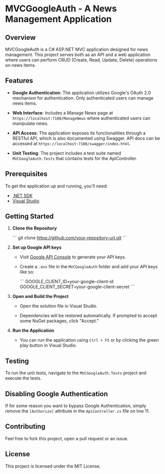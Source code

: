 # MVCGoogleAuth - A News Management Application

## Overview

MVCGoogleAuth is a C# ASP.NET MVC application designed for news management. This project serves both as an API and a web application where users can perform CRUD (Create, Read, Update, Delete) operations on news items.

## Features

- **Google Authentication**: The application utilizes Google's OAuth 2.0 mechanism for authentication. Only authenticated users can manage news items.
  
- **Web Interface**: Includes a Manage News page at `https://localhost:7108/ManageNews` where authenticated users can manipulate news.

- **API Access**: The application exposes its functionalities through a RESTful API, which is also documented using Swagger. API docs can be accessed at `https://localhost:7108/swagger/index.html`.

- **Unit Testing**: The project includes a test suite named `MVCGoogleAuth.Tests` that contains tests for the ApiController.

## Prerequisites

To get the application up and running, you'll need:

- [.NET SDK](https://dotnet.microsoft.com/download)
- [Visual Studio](https://visualstudio.microsoft.com/downloads/)

## Getting Started

1. **Clone the Repository**
  
    \`\`\`
    git clone https://github.com/your-repository-url.git
    \`\`\`

2. **Set up Google API keys**

    - Visit [Google API Console](https://console.developers.google.com/) to generate your API keys.
  
    - Create a `.env` file in the `MVCGoogleAuth` folder and add your API keys like so:
  
      \`\`\`
      GOOGLE_CLIENT_ID=your-google-client-id
      GOOGLE_CLIENT_SECRET=your-google-client-secret
      \`\`\`

3. **Open and Build the Project**

    - Open the solution file in Visual Studio.
  
    - Dependencies will be restored automatically. If prompted to accept some NuGet packages, click "Accept."

4. **Run the Application**

    - You can run the application using `Ctrl + F5` or by clicking the green play button in Visual Studio.

## Testing

To run the unit tests, navigate to the `MVCGoogleAuth.Tests` project and execute the tests.

## Disabling Google Authentication

If for some reason you want to bypass Google Authentication, simply remove the `[Authorize]` attribute in the `ApiController.cs` file on line 11.

## Contributing

Feel free to fork this project, open a pull request or an issue.

## License

This project is licensed under the MIT License.
